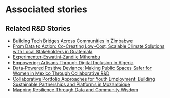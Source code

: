 # Associated stories

<!-- !!DO NOT REMOVE!! start autogenerated hyperlinks -->
## Related R&D Stories
- [Building Tech Bridges Across Communities in Zimbabwe](/stories/?doc=Explorers_ZWE)
- [From Data to Action: Co-Creating Low-Cost, Scalable Climate Solutions with Local Stakeholders in Guatemala](/stories/?doc=Explorers_GTM)
- [Experimenter-Eswatini-Zandile Mthembu](/stories/?doc=Experimenters_SWY)
- [Empowering Artisans Through Digital Inclusion in Algeria](/stories/?doc=Explorers_DZA)
- [Data-Powered Positive Deviance: Making Public Spaces Safer for Women in Mexico Through Collaborative R&D](/stories/?doc=Explorers_MEX)
- [Collaborative Portfolio Approaches for Youth Employment: Building Sustainable Partnerships and Platforms in Mozambique](/stories/?doc=Explorers_MOZ)
- [Mapping Resilience Through Data and Community Wisdom](/stories/?doc=Explorers_SOM)
<!-- !!DO NOT REMOVE!! end autogenerated hyperlinks -->